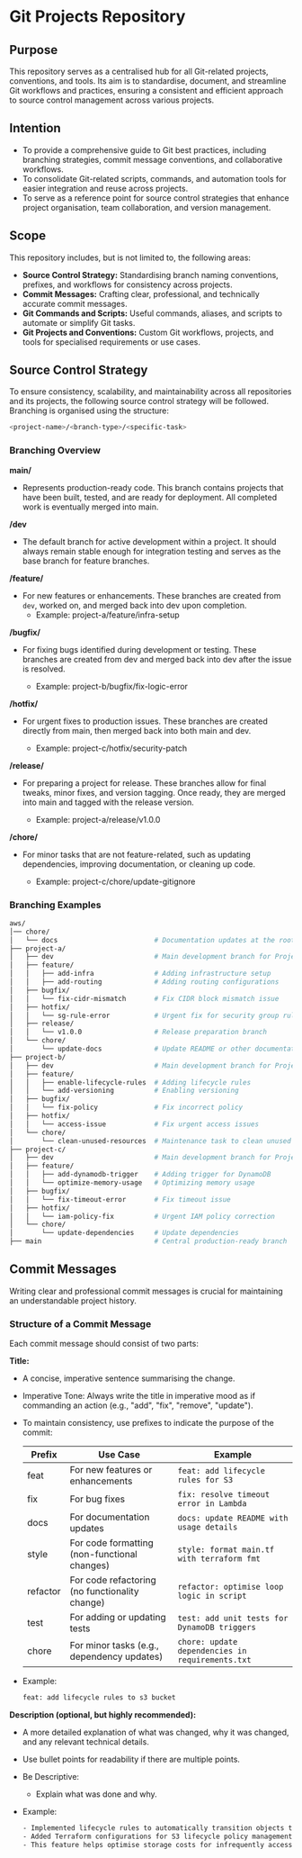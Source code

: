 # Git Projects Repository

## Purpose

This repository serves as a centralised hub for all Git-related projects, conventions, and tools. Its aim is to standardise, document, and streamline Git workflows and practices, ensuring a consistent and efficient approach to source control management across various projects.

## Intention

- To provide a comprehensive guide to Git best practices, including branching strategies, commit message conventions, and collaborative workflows.
- To consolidate Git-related scripts, commands, and automation tools for easier integration and reuse across projects.
- To serve as a reference point for source control strategies that enhance project organisation, team collaboration, and version management.

## Scope

This repository includes, but is not limited to, the following areas:

- **Source Control Strategy:** Standardising branch naming conventions, prefixes, and workflows for consistency across projects.
- **Commit Messages:** Crafting clear, professional, and technically accurate commit messages.
- **Git Commands and Scripts:** Useful commands, aliases, and scripts to automate or simplify Git tasks.
- **Git Projects and Conventions:** Custom Git workflows, projects, and tools for specialised requirements or use cases.

## Source Control Strategy

To ensure consistency, scalability, and maintainability across all repositories and its projects, the following source control strategy will be followed. Branching is organised using the structure:

```bash
<project-name>/<branch-type>/<specific-task>
```

### Branching Overview

**main/**

- Represents production-ready code. This branch contains projects that have been built, tested, and are ready for deployment. All completed work is eventually merged into main.

**<project-name>/dev**

- The default branch for active development within a project. It should always remain stable enough for integration testing and serves as the base branch for feature branches.

**<project-name>/feature/<specific-task>**

- For new features or enhancements. These branches are created from `dev`, worked on, and merged back into dev upon completion.
  - Example: project-a/feature/infra-setup

**<project-name>/bugfix/<specific-task>**

- For fixing bugs identified during development or testing. These branches are created from dev and merged back into dev after the issue is resolved.

  - Example: project-b/bugfix/fix-logic-error

**<project-name>/hotfix/<specific-task>**

- For urgent fixes to production issues. These branches are created directly from main, then merged back into both main and dev.

  - Example: project-c/hotfix/security-patch

**<project-name>/release/<version>**

- For preparing a project for release. These branches allow for final tweaks, minor fixes, and version tagging. Once ready, they are merged into main and tagged with the release version.

  - Example: project-a/release/v1.0.0

**<project-name>/chore/<specific-task>**

- For minor tasks that are not feature-related, such as updating dependencies, improving documentation, or cleaning up code.

  - Example: project-c/chore/update-gitignore

### Branching Examples

```bash
aws/
│── chore/
│   └── docs                        # Documentation updates at the root level
├── project-a/
│   ├── dev                         # Main development branch for Project A
│   ├── feature/
│   │   ├── add-infra               # Adding infrastructure setup
│   │   ├── add-routing             # Adding routing configurations
│   ├── bugfix/
│   │   └── fix-cidr-mismatch       # Fix CIDR block mismatch issue
│   ├── hotfix/
│   │   └── sg-rule-error           # Urgent fix for security group rules
│   ├── release/
│   │   └── v1.0.0                  # Release preparation branch
│   └── chore/
│       └── update-docs             # Update README or other documentation
├── project-b/
│   ├── dev                         # Main development branch for Project B
│   ├── feature/
│   │   ├── enable-lifecycle-rules  # Adding lifecycle rules
│   │   └── add-versioning          # Enabling versioning
│   ├── bugfix/
│   │   └── fix-policy              # Fix incorrect policy
│   ├── hotfix/
│   │   └── access-issue            # Fix urgent access issues
│   └── chore/
│       └── clean-unused-resources  # Maintenance task to clean unused resources
├── project-c/
│   ├── dev                         # Main development branch for Project C
│   ├── feature/
│   │   ├── add-dynamodb-trigger    # Adding trigger for DynamoDB
│   │   └── optimize-memory-usage   # Optimizing memory usage
│   ├── bugfix/
│   │   └── fix-timeout-error       # Fix timeout issue
│   ├── hotfix/
│   │   └── iam-policy-fix          # Urgent IAM policy correction
│   └── chore/
│       └── update-dependencies     # Update dependencies
├── main                            # Central production-ready branch

```

## Commit Messages

Writing clear and professional commit messages is crucial for maintaining an understandable project history.

### Structure of a Commit Message

Each commit message should consist of two parts:

**Title:**

- A concise, imperative sentence summarising the change.
- Imperative Tone: Always write the title in imperative mood as if commanding an action (e.g., "add", "fix", "remove", "update").
- To maintain consistency, use prefixes to indicate the purpose of the commit:

    | Prefix    | Use Case                                            |  Example                                          |
    | ----------| ----------------------------------------------------| --------------------------------------------------|
    | feat      | For new features or enhancements                    | `feat: add lifecycle rules for S3`                |
    | fix       | For bug fixes                                       | `fix: resolve timeout error in Lambda`            |
    | docs      | For documentation updates                           | `docs: update README with usage details`          |
    | style     |For code formatting (non-functional changes)         | `style: format main.tf with terraform fmt`        |
    | refactor  | For code refactoring (no functionality change)      | `refactor: optimise loop logic in script`         |
    | test      | For adding or updating tests                        | `test: add unit tests for DynamoDB triggers`      |
    | chore     | For minor tasks (e.g., dependency updates)          | `chore: update dependencies in requirements.txt`  |

- Example:

    ```bash
    feat: add lifecycle rules to s3 bucket
    ```

**Description (optional, but highly recommended):**

- A more detailed explanation of what was changed, why it was changed, and any relevant technical details.
- Use bullet points for readability if there are multiple points.
- Be Descriptive:
  - Explain what was done and why.
- Example:

    ```bash
    - Implemented lifecycle rules to automatically transition objects to Glacier after 30 days.
    - Added Terraform configurations for S3 lifecycle policy management.
    - This feature helps optimise storage costs for infrequently accessed data.
    ```
